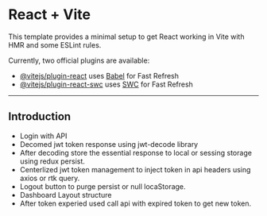 # React + Vite

This template provides a minimal setup to get React working in Vite with HMR and some ESLint rules.

Currently, two official plugins are available:

- [@vitejs/plugin-react](https://github.com/vitejs/vite-plugin-react/blob/main/packages/plugin-react/README.md) uses [Babel](https://babeljs.io/) for Fast Refresh
- [@vitejs/plugin-react-swc](https://github.com/vitejs/vite-plugin-react-swc) uses [SWC](https://swc.rs/) for Fast Refresh


---

 ## Introduction

 -  Login with API
 -  Decomed jwt token response using jwt-decode library
 -  After decoding store the essential response to local or sessing storage using redux persist.
 -  Centerlized jwt token management to inject token in api headers using axios or rtk query.
 -  Logout button to purge persist or null locaStorage.
 -  Dashboard Layout structure
 -  After token experied used call api with expired token to get new token.
